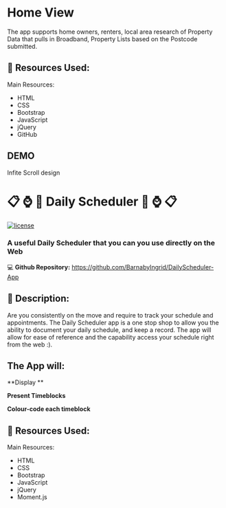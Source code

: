 # Home View
The app supports home owners, renters, local area research of Property Data that pulls in Broadband, Property Lists based on the Postcode submitted.
## :floppy_disk: Resources Used:
Main Resources:
- HTML
- CSS
- Bootstrap
- JavaScript
- jQuery
- GitHub
## DEMO
 Infite Scroll design
 # :clipboard: :watch: :date: Daily Scheduler :date: :watch: :clipboard: <br>

[![license](https://img.shields.io/badge/license-MIT-blue)](https://shields.io)

### A useful Daily Scheduler that you can you use directly on the Web <br>

:computer: **Github Repository:** https://github.com/BarnabyIngrid/DailyScheduler-App



## :wave: Description: 
<p> 
Are you consistently on the move and require to track your schedule and appointments. The Daily Scheduler app is a one stop shop 
to allow you the ability to document your daily schedule, and keep a record. The app will allow for ease of reference and the capability 
access your schedule right from the web :).

</p>
  
## The App will:
**Display **


**Present Timeblocks**

**Colour-code each timeblock**

## :floppy_disk: Resources Used:
Main Resources:
- HTML
- CSS
- Bootstrap
- JavaScript
- jQuery
- Moment.js

